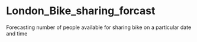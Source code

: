 # London_Bike_sharing_forcast
Forecasting number of people available for sharing bike on a particular date and time
